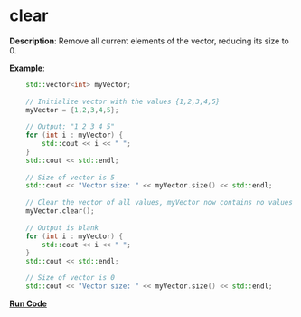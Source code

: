 # clear

**Description**: Remove all current elements of the vector, reducing its size to 0.

**Example**:
```cpp
    std::vector<int> myVector;
    
    // Initialize vector with the values {1,2,3,4,5}
    myVector = {1,2,3,4,5};
    
    // Output: "1 2 3 4 5"
    for (int i : myVector) {
        std::cout << i << " ";
    }
    std::cout << std::endl;
    
    // Size of vector is 5
    std::cout << "Vector size: " << myVector.size() << std::endl;
    
    // Clear the vector of all values, myVector now contains no values
    myVector.clear(); 
    
    // Output is blank
    for (int i : myVector) {
        std::cout << i << " ";
    }
    std::cout << std::endl;

    // Size of vector is 0
    std::cout << "Vector size: " << myVector.size() << std::endl;
```
**[Run Code](https://rextester.com/IPP45757)**
